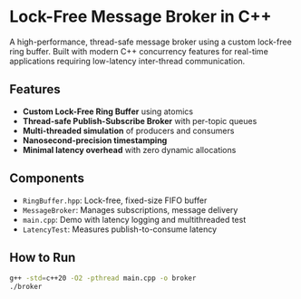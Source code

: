 # Lock-Free Message Broker in C++

A high-performance, thread-safe message broker using a custom lock-free ring buffer. Built with modern C++ concurrency features for real-time applications requiring low-latency inter-thread communication.

## Features

- **Custom Lock-Free Ring Buffer** using atomics
- **Thread-safe Publish-Subscribe Broker** with per-topic queues
- **Multi-threaded simulation** of producers and consumers
- **Nanosecond-precision timestamping**
- **Minimal latency overhead** with zero dynamic allocations

## Components

- `RingBuffer.hpp`: Lock-free, fixed-size FIFO buffer
- `MessageBroker`: Manages subscriptions, message delivery
- `main.cpp`: Demo with latency logging and multithreaded test
- `LatencyTest`: Measures publish-to-consume latency

## How to Run

```bash
g++ -std=c++20 -O2 -pthread main.cpp -o broker
./broker
